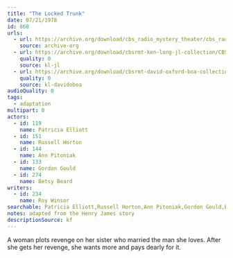 ```yaml
---
title: "The Locked Trunk"
date: 07/21/1978
id: 868
urls: 
  - url: https://archive.org/download/cbs_radio_mystery_theater/cbs_radio_mystery_theater-0851-0900.zip/cbs_radio_mystery_theater-0851-0900%2Fcbsrmt_0868_the_locked_trunk.mp3
    source: archive-org
  - url: https://archive.org/download/cbsrmt-ken-long-jl-collection/CBSRMT - 780721 0868 The Locked Trunk_jl.mp3
    quality: 0
    source: kl-jl
  - url: https://archive.org/download/cbsrmt-david-oxford-boa-collection/CBSRMT-780721-0868-The-Locked-Trunk-(128-48)_WBBM-JE-{BoA}.mp3
    quality: 0
    source: kl-davidoboa
audioQuality: 0
tags: 
  - adaptation
multipart: 0
actors:  
  - id: 119
    name: Patricia Elliott  
  - id: 151
    name: Russell Horton  
  - id: 144
    name: Ann Pitoniak  
  - id: 133
    name: Gordon Gould  
  - id: 274
    name: Betsy Beard
writers:  
  - id: 234
    name: Roy Winsor
searchable: Patricia Elliott,Russell Horton,Ann Pitoniak,Gordon Gould,Betsy Beard Roy Winsor
notes: adapted from the Henry James story
descriptionSource: kf
---
```

A woman plots revenge on her sister who married the man she loves. After she gets her revenge, she wants more and pays dearly for it.